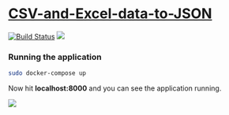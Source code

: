 # [CSV-and-Excel-data-to-JSON](https://github.com/dineshsonachalam/CSV-and-Excel-data-to-JSON)

[![Build Status](https://api.travis-ci.com/dineshsonachalam/CSV-and-Excel-data-to-JSON.svg?branch=master)](https://travis-ci.com/dineshsonachalam/CSV-and-Excel-data-to-JSON)
[![](https://goreportcard.com/badge/github.com/dineshsonachalam/CSV-and-Excel-data-to-JSON)](https://goreportcard.com/report/github.com/dineshsonachalam/CSV-and-Excel-data-to-JSON)
### Running the application

```sh
sudo docker-compose up
```
Now hit **localhost:8000** and you can see the application running.

![](https://i.imgur.com/YUclzUc.png)



